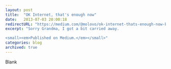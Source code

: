 ```yaml
---
layout: post
title:  "OK Internet, that's enough now"
date:   2013-07-03 20:00:18
redirectURL: "https://medium.com/@molovo/ok-internet-thats-enough-now-bf98bc25d14e"
excerpt: "Sorry Grandma, I got a bit carried away.

<small><em>Published on Medium.</em></small>"
categories: blog
archived: true
---
```


Blank